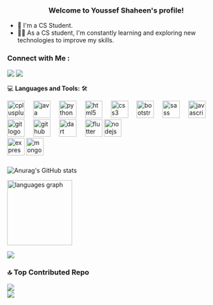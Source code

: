 <h3 align="center">
  Welcome to Youssef Shaheen's profile!
</h3>


<!-- Typing SVG by DenverCoder1 - https://github.com/DenverCoder1/readme-typing-svg -->
- 🏢 I'm a CS Student.
- 👨‍💻 As a CS student, I'm constantly learning and exploring new technologies to improve my skills.

### Connect with Me :

<a href="https://www.linkedin.com/in/youssef-shaheen-825359287/" target="_blank"><img src="https://img.shields.io/badge/LinkedIn-0077B5?style=for-the-badge&logo=linkedin&logoColor=white"/></a>
<a href="https://codepen.io/Youssefshaheen63" target="_blank"><img src="https://img.shields.io/badge/CodePen-000?style=for-the-badge&logo=codepen&logoColor=white"/></a>

💻 **Languages and Tools:** 🛠️<br>
<div align="left">
  <img src="https://cdn.jsdelivr.net/gh/devicons/devicon/icons/cplusplus/cplusplus-original.svg" height="40" alt="cplusplus logo"  />
  <img width="12" />
  <img src="https://cdn.jsdelivr.net/gh/devicons/devicon/icons/java/java-original.svg" height="40" alt="java logo"  />
  <img width="12" />
  <img src="https://cdn.jsdelivr.net/gh/devicons/devicon/icons/python/python-original.svg" height="40" alt="python logo"  />
  <img width="12" />
  <img src="https://cdn.jsdelivr.net/gh/devicons/devicon/icons/html5/html5-original.svg" height="40" alt="html5 logo"  />
  <img width="12" />
  <img src="https://cdn.jsdelivr.net/gh/devicons/devicon/icons/css3/css3-original.svg" height="40" alt="css3 logo"  />
  <img width="12" />
  <img src="https://cdn.jsdelivr.net/gh/devicons/devicon/icons/bootstrap/bootstrap-original.svg" height="40" alt="bootstrap logo"  />
  <img width="12" />
  <img src="https://cdn.jsdelivr.net/gh/devicons/devicon/icons/sass/sass-original.svg" height="40" alt="sass logo"  />
  <img width="12" />
  <img src="https://cdn.jsdelivr.net/gh/devicons/devicon/icons/javascript/javascript-original.svg" height="40" alt="javascript logo"  />
  <img width="12" />
  <img src="https://cdn.jsdelivr.net/gh/devicons/devicon/icons/git/git-original.svg" height="40" alt="git logo"  />
  <img width="12" />
  <img src="https://cdn.jsdelivr.net/gh/devicons/devicon/icons/github/github-original.svg" height="40" alt="github logo"  />
  <img width="12" />
  <img src="https://cdn.jsdelivr.net/gh/devicons/devicon/icons/dart/dart-original.svg" height="40" alt="dart logo"  />
  <img width="12" />
  <img src="https://cdn.jsdelivr.net/gh/devicons/devicon/icons/flutter/flutter-original.svg" height="40" alt="flutter logo"  />
<img src="https://cdn.jsdelivr.net/gh/devicons/devicon/icons/nodejs/nodejs-original.svg" height="40" alt="nodejs logo"  />
</div>
<img src="https://cdn.jsdelivr.net/gh/devicons/devicon/icons/expressjs/expressjs-original.svg" height="40" alt="expressjs logo"  />
<img src="https://cdn.jsdelivr.net/gh/devicons/devicon/icons/mongodb/mongodb-original.svg" height="40" alt="mongodb logo"  />

###

![Anurag's GitHub stats](https://github-readme-stats.vercel.app/api?username=Youssefshaheen63&theme=great-gatsby&show_icons=true)
<br>

<img src="https://github-readme-stats.vercel.app/api/top-langs?username=Youssefshaheen63&locale=en&hide_title=false&layout=compact&card_width=320&langs_count=5&theme=great-gatsby&hide_border=true" height="150" alt="languages graph"  />

![](https://github-readme-streak-stats.herokuapp.com/?user=Youssefshaheen63&theme=great-gatsby&hide_border=false)<br/>

### 🔝 Top Contributed Repo
![](https://github-contributor-stats.vercel.app/api?username=Youssefshaheen63&limit=5&theme=great-gatsby&combine_all_yearly_contributions=true)
<br>
<a href="https://komarev.com/ghpvc/?username=Youssefshaheen63&style=for-the-badge">
    <img src="https://komarev.com/ghpvc/?username=Youssefshaheen63&style=for-the-badge&color=d68c20">
</a>

